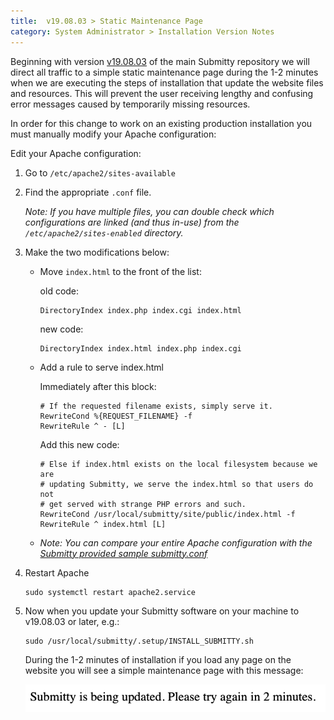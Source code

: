 ```yaml
---
title:  v19.08.03 > Static Maintenance Page
category: System Administrator > Installation Version Notes
---
```


Beginning with version
[v19.08.03](https://github.com/Submitty/Submitty/releases/v19.08.03)
of the main Submitty repository we will direct all traffic to a simple
static maintenance page during the 1-2 minutes when we are executing
the steps of installation that update the website files and resources.
This will prevent the user receiving lengthy and confusing error
messages caused by temporarily missing resources.

In order for this change to work on an existing production
installation you must manually modify your Apache configuration:



Edit your Apache configuration:

1. Go to `/etc/apache2/sites-available`

2. Find the appropriate `.conf` file.

   _Note: If you have multiple files, you can double check which
   configurations are linked (and thus in-use) from the
   `/etc/apache2/sites-enabled` directory._

3. Make the two modifications below:


   * Move `index.html` to the front of the list:

       old code:
       ``` 
       DirectoryIndex index.php index.cgi index.html
       ```

       new code:
       ```
       DirectoryIndex index.html index.php index.cgi
       ```

    * Add a rule to serve index.html

       Immediately after this block:
       ```
       # If the requested filename exists, simply serve it.
       RewriteCond %{REQUEST_FILENAME} -f
       RewriteRule ^ - [L]
       ```

       Add this new code:
       ```
       # Else if index.html exists on the local filesystem because we are
       # updating Submitty, we serve the index.html so that users do not
       # get served with strange PHP errors and such.
       RewriteCond /usr/local/submitty/site/public/index.html -f
       RewriteRule ^ index.html [L]
       ```

   * _Note: You can compare your entire Apache configuration with the
     [Submitty provided sample submitty.conf](https://github.com/Submitty/Submitty/blob/master/.setup/apache/submitty.conf)_


4.  Restart Apache

    ```
    sudo systemctl restart apache2.service
    ```


5.  Now when you update your Submitty software on your
    machine to v19.08.03 or later, e.g.:

    ```
    sudo /usr/local/submitty/.setup/INSTALL_SUBMITTY.sh
    ```

    During the 1-2 minutes of installation if you load any page on the
    website you will see a simple maintenance page with this message:
    


    ![](/images/installation_update.png)
